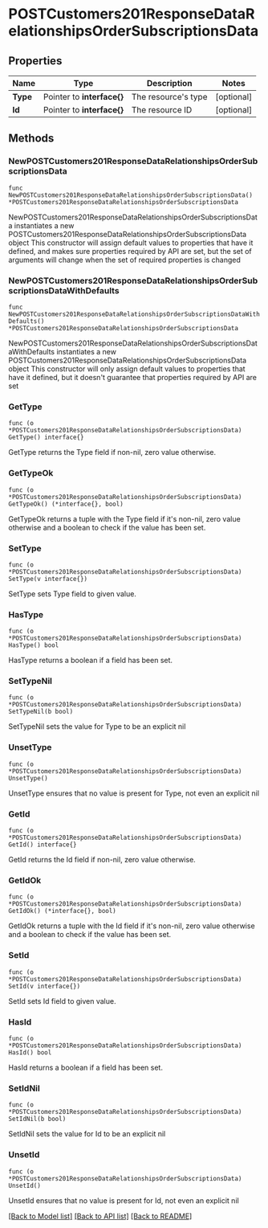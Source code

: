 # POSTCustomers201ResponseDataRelationshipsOrderSubscriptionsData

## Properties

Name | Type | Description | Notes
------------ | ------------- | ------------- | -------------
**Type** | Pointer to **interface{}** | The resource&#39;s type | [optional] 
**Id** | Pointer to **interface{}** | The resource ID | [optional] 

## Methods

### NewPOSTCustomers201ResponseDataRelationshipsOrderSubscriptionsData

`func NewPOSTCustomers201ResponseDataRelationshipsOrderSubscriptionsData() *POSTCustomers201ResponseDataRelationshipsOrderSubscriptionsData`

NewPOSTCustomers201ResponseDataRelationshipsOrderSubscriptionsData instantiates a new POSTCustomers201ResponseDataRelationshipsOrderSubscriptionsData object
This constructor will assign default values to properties that have it defined,
and makes sure properties required by API are set, but the set of arguments
will change when the set of required properties is changed

### NewPOSTCustomers201ResponseDataRelationshipsOrderSubscriptionsDataWithDefaults

`func NewPOSTCustomers201ResponseDataRelationshipsOrderSubscriptionsDataWithDefaults() *POSTCustomers201ResponseDataRelationshipsOrderSubscriptionsData`

NewPOSTCustomers201ResponseDataRelationshipsOrderSubscriptionsDataWithDefaults instantiates a new POSTCustomers201ResponseDataRelationshipsOrderSubscriptionsData object
This constructor will only assign default values to properties that have it defined,
but it doesn't guarantee that properties required by API are set

### GetType

`func (o *POSTCustomers201ResponseDataRelationshipsOrderSubscriptionsData) GetType() interface{}`

GetType returns the Type field if non-nil, zero value otherwise.

### GetTypeOk

`func (o *POSTCustomers201ResponseDataRelationshipsOrderSubscriptionsData) GetTypeOk() (*interface{}, bool)`

GetTypeOk returns a tuple with the Type field if it's non-nil, zero value otherwise
and a boolean to check if the value has been set.

### SetType

`func (o *POSTCustomers201ResponseDataRelationshipsOrderSubscriptionsData) SetType(v interface{})`

SetType sets Type field to given value.

### HasType

`func (o *POSTCustomers201ResponseDataRelationshipsOrderSubscriptionsData) HasType() bool`

HasType returns a boolean if a field has been set.

### SetTypeNil

`func (o *POSTCustomers201ResponseDataRelationshipsOrderSubscriptionsData) SetTypeNil(b bool)`

 SetTypeNil sets the value for Type to be an explicit nil

### UnsetType
`func (o *POSTCustomers201ResponseDataRelationshipsOrderSubscriptionsData) UnsetType()`

UnsetType ensures that no value is present for Type, not even an explicit nil
### GetId

`func (o *POSTCustomers201ResponseDataRelationshipsOrderSubscriptionsData) GetId() interface{}`

GetId returns the Id field if non-nil, zero value otherwise.

### GetIdOk

`func (o *POSTCustomers201ResponseDataRelationshipsOrderSubscriptionsData) GetIdOk() (*interface{}, bool)`

GetIdOk returns a tuple with the Id field if it's non-nil, zero value otherwise
and a boolean to check if the value has been set.

### SetId

`func (o *POSTCustomers201ResponseDataRelationshipsOrderSubscriptionsData) SetId(v interface{})`

SetId sets Id field to given value.

### HasId

`func (o *POSTCustomers201ResponseDataRelationshipsOrderSubscriptionsData) HasId() bool`

HasId returns a boolean if a field has been set.

### SetIdNil

`func (o *POSTCustomers201ResponseDataRelationshipsOrderSubscriptionsData) SetIdNil(b bool)`

 SetIdNil sets the value for Id to be an explicit nil

### UnsetId
`func (o *POSTCustomers201ResponseDataRelationshipsOrderSubscriptionsData) UnsetId()`

UnsetId ensures that no value is present for Id, not even an explicit nil

[[Back to Model list]](../README.md#documentation-for-models) [[Back to API list]](../README.md#documentation-for-api-endpoints) [[Back to README]](../README.md)


